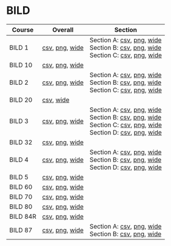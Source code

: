 # BILD

| Course | Overall | Section |
| ------ | ------- | ------- |
| BILD 1 | [csv](https://github.com/UCSD-Historical-Enrollment-Data/2023Fall/blob/main/overall/BILD%201.csv), [png](https://raw.githubusercontent.com/UCSD-Historical-Enrollment-Data/2023Fall/main/plot_overall/BILD%201.png), [wide](https://raw.githubusercontent.com/UCSD-Historical-Enrollment-Data/2023Fall/main/plot_overall_wide/BILD%201.png) | Section A: [csv](https://github.com/UCSD-Historical-Enrollment-Data/2023Fall/blob/main/section/BILD%201_A.csv), [png](https://raw.githubusercontent.com/UCSD-Historical-Enrollment-Data/2023Fall/main/plot_section/BILD%201_A.png), [wide](https://raw.githubusercontent.com/UCSD-Historical-Enrollment-Data/2023Fall/main/plot_section_wide/BILD%201_A.png)<br>Section B: [csv](https://github.com/UCSD-Historical-Enrollment-Data/2023Fall/blob/main/section/BILD%201_B.csv), [png](https://raw.githubusercontent.com/UCSD-Historical-Enrollment-Data/2023Fall/main/plot_section/BILD%201_B.png), [wide](https://raw.githubusercontent.com/UCSD-Historical-Enrollment-Data/2023Fall/main/plot_section_wide/BILD%201_B.png)<br>Section C: [csv](https://github.com/UCSD-Historical-Enrollment-Data/2023Fall/blob/main/section/BILD%201_C.csv), [png](https://raw.githubusercontent.com/UCSD-Historical-Enrollment-Data/2023Fall/main/plot_section/BILD%201_C.png), [wide](https://raw.githubusercontent.com/UCSD-Historical-Enrollment-Data/2023Fall/main/plot_section_wide/BILD%201_C.png) |
| BILD 10 | [csv](https://github.com/UCSD-Historical-Enrollment-Data/2023Fall/blob/main/overall/BILD%2010.csv), [png](https://raw.githubusercontent.com/UCSD-Historical-Enrollment-Data/2023Fall/main/plot_overall/BILD%2010.png), [wide](https://raw.githubusercontent.com/UCSD-Historical-Enrollment-Data/2023Fall/main/plot_overall_wide/BILD%2010.png) |  |
| BILD 2 | [csv](https://github.com/UCSD-Historical-Enrollment-Data/2023Fall/blob/main/overall/BILD%202.csv), [png](https://raw.githubusercontent.com/UCSD-Historical-Enrollment-Data/2023Fall/main/plot_overall/BILD%202.png), [wide](https://raw.githubusercontent.com/UCSD-Historical-Enrollment-Data/2023Fall/main/plot_overall_wide/BILD%202.png) | Section A: [csv](https://github.com/UCSD-Historical-Enrollment-Data/2023Fall/blob/main/section/BILD%202_A.csv), [png](https://raw.githubusercontent.com/UCSD-Historical-Enrollment-Data/2023Fall/main/plot_section/BILD%202_A.png), [wide](https://raw.githubusercontent.com/UCSD-Historical-Enrollment-Data/2023Fall/main/plot_section_wide/BILD%202_A.png)<br>Section B: [csv](https://github.com/UCSD-Historical-Enrollment-Data/2023Fall/blob/main/section/BILD%202_B.csv), [png](https://raw.githubusercontent.com/UCSD-Historical-Enrollment-Data/2023Fall/main/plot_section/BILD%202_B.png), [wide](https://raw.githubusercontent.com/UCSD-Historical-Enrollment-Data/2023Fall/main/plot_section_wide/BILD%202_B.png)<br>Section C: [csv](https://github.com/UCSD-Historical-Enrollment-Data/2023Fall/blob/main/section/BILD%202_C.csv), [png](https://raw.githubusercontent.com/UCSD-Historical-Enrollment-Data/2023Fall/main/plot_section/BILD%202_C.png), [wide](https://raw.githubusercontent.com/UCSD-Historical-Enrollment-Data/2023Fall/main/plot_section_wide/BILD%202_C.png) |
| BILD 20 | [csv](https://github.com/UCSD-Historical-Enrollment-Data/2023Fall/blob/main/overall/BILD%2020.csv), [wide](https://raw.githubusercontent.com/UCSD-Historical-Enrollment-Data/2023Fall/main/plot_overall_wide/BILD%2020.png) |  |
| BILD 3 | [csv](https://github.com/UCSD-Historical-Enrollment-Data/2023Fall/blob/main/overall/BILD%203.csv), [png](https://raw.githubusercontent.com/UCSD-Historical-Enrollment-Data/2023Fall/main/plot_overall/BILD%203.png), [wide](https://raw.githubusercontent.com/UCSD-Historical-Enrollment-Data/2023Fall/main/plot_overall_wide/BILD%203.png) | Section A: [csv](https://github.com/UCSD-Historical-Enrollment-Data/2023Fall/blob/main/section/BILD%203_A.csv), [png](https://raw.githubusercontent.com/UCSD-Historical-Enrollment-Data/2023Fall/main/plot_section/BILD%203_A.png), [wide](https://raw.githubusercontent.com/UCSD-Historical-Enrollment-Data/2023Fall/main/plot_section_wide/BILD%203_A.png)<br>Section B: [csv](https://github.com/UCSD-Historical-Enrollment-Data/2023Fall/blob/main/section/BILD%203_B.csv), [png](https://raw.githubusercontent.com/UCSD-Historical-Enrollment-Data/2023Fall/main/plot_section/BILD%203_B.png), [wide](https://raw.githubusercontent.com/UCSD-Historical-Enrollment-Data/2023Fall/main/plot_section_wide/BILD%203_B.png)<br>Section C: [csv](https://github.com/UCSD-Historical-Enrollment-Data/2023Fall/blob/main/section/BILD%203_C.csv), [png](https://raw.githubusercontent.com/UCSD-Historical-Enrollment-Data/2023Fall/main/plot_section/BILD%203_C.png), [wide](https://raw.githubusercontent.com/UCSD-Historical-Enrollment-Data/2023Fall/main/plot_section_wide/BILD%203_C.png)<br>Section D: [csv](https://github.com/UCSD-Historical-Enrollment-Data/2023Fall/blob/main/section/BILD%203_D.csv), [png](https://raw.githubusercontent.com/UCSD-Historical-Enrollment-Data/2023Fall/main/plot_section/BILD%203_D.png), [wide](https://raw.githubusercontent.com/UCSD-Historical-Enrollment-Data/2023Fall/main/plot_section_wide/BILD%203_D.png) |
| BILD 32 | [csv](https://github.com/UCSD-Historical-Enrollment-Data/2023Fall/blob/main/overall/BILD%2032.csv), [png](https://raw.githubusercontent.com/UCSD-Historical-Enrollment-Data/2023Fall/main/plot_overall/BILD%2032.png), [wide](https://raw.githubusercontent.com/UCSD-Historical-Enrollment-Data/2023Fall/main/plot_overall_wide/BILD%2032.png) |  |
| BILD 4 | [csv](https://github.com/UCSD-Historical-Enrollment-Data/2023Fall/blob/main/overall/BILD%204.csv), [png](https://raw.githubusercontent.com/UCSD-Historical-Enrollment-Data/2023Fall/main/plot_overall/BILD%204.png), [wide](https://raw.githubusercontent.com/UCSD-Historical-Enrollment-Data/2023Fall/main/plot_overall_wide/BILD%204.png) | Section A: [csv](https://github.com/UCSD-Historical-Enrollment-Data/2023Fall/blob/main/section/BILD%204_A.csv), [png](https://raw.githubusercontent.com/UCSD-Historical-Enrollment-Data/2023Fall/main/plot_section/BILD%204_A.png), [wide](https://raw.githubusercontent.com/UCSD-Historical-Enrollment-Data/2023Fall/main/plot_section_wide/BILD%204_A.png)<br>Section B: [csv](https://github.com/UCSD-Historical-Enrollment-Data/2023Fall/blob/main/section/BILD%204_B.csv), [png](https://raw.githubusercontent.com/UCSD-Historical-Enrollment-Data/2023Fall/main/plot_section/BILD%204_B.png), [wide](https://raw.githubusercontent.com/UCSD-Historical-Enrollment-Data/2023Fall/main/plot_section_wide/BILD%204_B.png)<br>Section D: [csv](https://github.com/UCSD-Historical-Enrollment-Data/2023Fall/blob/main/section/BILD%204_D.csv), [png](https://raw.githubusercontent.com/UCSD-Historical-Enrollment-Data/2023Fall/main/plot_section/BILD%204_D.png), [wide](https://raw.githubusercontent.com/UCSD-Historical-Enrollment-Data/2023Fall/main/plot_section_wide/BILD%204_D.png) |
| BILD 5 | [csv](https://github.com/UCSD-Historical-Enrollment-Data/2023Fall/blob/main/overall/BILD%205.csv), [png](https://raw.githubusercontent.com/UCSD-Historical-Enrollment-Data/2023Fall/main/plot_overall/BILD%205.png), [wide](https://raw.githubusercontent.com/UCSD-Historical-Enrollment-Data/2023Fall/main/plot_overall_wide/BILD%205.png) |  |
| BILD 60 | [csv](https://github.com/UCSD-Historical-Enrollment-Data/2023Fall/blob/main/overall/BILD%2060.csv), [png](https://raw.githubusercontent.com/UCSD-Historical-Enrollment-Data/2023Fall/main/plot_overall/BILD%2060.png), [wide](https://raw.githubusercontent.com/UCSD-Historical-Enrollment-Data/2023Fall/main/plot_overall_wide/BILD%2060.png) |  |
| BILD 70 | [csv](https://github.com/UCSD-Historical-Enrollment-Data/2023Fall/blob/main/overall/BILD%2070.csv), [png](https://raw.githubusercontent.com/UCSD-Historical-Enrollment-Data/2023Fall/main/plot_overall/BILD%2070.png), [wide](https://raw.githubusercontent.com/UCSD-Historical-Enrollment-Data/2023Fall/main/plot_overall_wide/BILD%2070.png) |  |
| BILD 80 | [csv](https://github.com/UCSD-Historical-Enrollment-Data/2023Fall/blob/main/overall/BILD%2080.csv), [png](https://raw.githubusercontent.com/UCSD-Historical-Enrollment-Data/2023Fall/main/plot_overall/BILD%2080.png), [wide](https://raw.githubusercontent.com/UCSD-Historical-Enrollment-Data/2023Fall/main/plot_overall_wide/BILD%2080.png) |  |
| BILD 84R | [csv](https://github.com/UCSD-Historical-Enrollment-Data/2023Fall/blob/main/overall/BILD%2084R.csv), [png](https://raw.githubusercontent.com/UCSD-Historical-Enrollment-Data/2023Fall/main/plot_overall/BILD%2084R.png), [wide](https://raw.githubusercontent.com/UCSD-Historical-Enrollment-Data/2023Fall/main/plot_overall_wide/BILD%2084R.png) |  |
| BILD 87 | [csv](https://github.com/UCSD-Historical-Enrollment-Data/2023Fall/blob/main/overall/BILD%2087.csv), [png](https://raw.githubusercontent.com/UCSD-Historical-Enrollment-Data/2023Fall/main/plot_overall/BILD%2087.png), [wide](https://raw.githubusercontent.com/UCSD-Historical-Enrollment-Data/2023Fall/main/plot_overall_wide/BILD%2087.png) | Section A: [csv](https://github.com/UCSD-Historical-Enrollment-Data/2023Fall/blob/main/section/BILD%2087_A.csv), [png](https://raw.githubusercontent.com/UCSD-Historical-Enrollment-Data/2023Fall/main/plot_section/BILD%2087_A.png), [wide](https://raw.githubusercontent.com/UCSD-Historical-Enrollment-Data/2023Fall/main/plot_section_wide/BILD%2087_A.png)<br>Section B: [csv](https://github.com/UCSD-Historical-Enrollment-Data/2023Fall/blob/main/section/BILD%2087_B.csv), [png](https://raw.githubusercontent.com/UCSD-Historical-Enrollment-Data/2023Fall/main/plot_section/BILD%2087_B.png), [wide](https://raw.githubusercontent.com/UCSD-Historical-Enrollment-Data/2023Fall/main/plot_section_wide/BILD%2087_B.png) |
